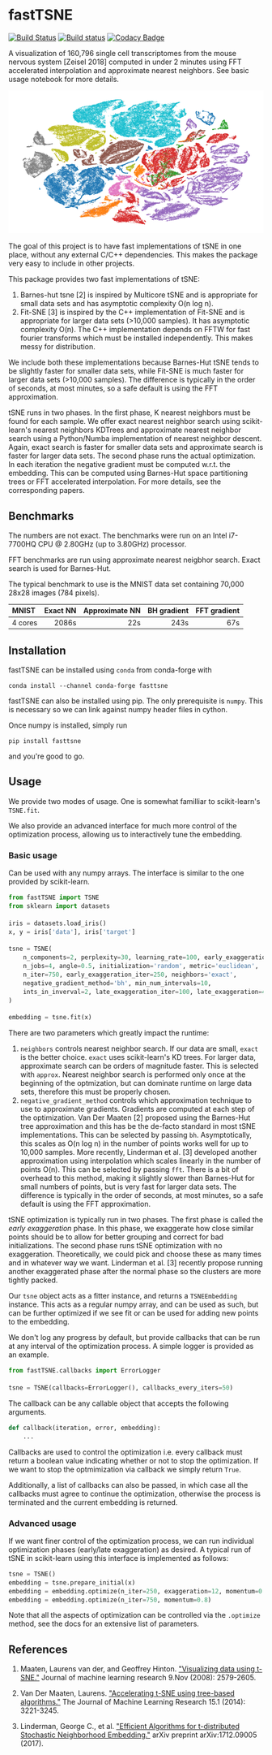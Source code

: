 # fastTSNE

[![Build Status](https://travis-ci.com/pavlin-policar/fastTSNE.svg?branch=master)](https://travis-ci.com/pavlin-policar/fastTSNE)
[![Build status](https://ci.appveyor.com/api/projects/status/2s1cbbsk8dltte3y?svg=true)](https://ci.appveyor.com/project/pavlin-policar/fasttsne)
[![Codacy Badge](https://api.codacy.com/project/badge/Grade/ef67c21a74924b548acae5a514bc443d)](https://app.codacy.com/app/pavlin-policar/fastTSNE?utm_source=github.com&utm_medium=referral&utm_content=pavlin-policar/fastTSNE&utm_campaign=Badge_Grade_Dashboard)

A visualization of 160,796 single cell transcriptomes from the mouse nervous system [Zeisel 2018] computed in under 2 minutes using FFT accelerated interpolation and approximate nearest neighbors. See basic usage notebook for more details.

![Zeisel 2018 mouse nervous system tSNE embedding](images/zeisel_2018.png)

The goal of this project is to have fast implementations of tSNE in one place, without any external C/C++ dependencies. This makes the package very easy to include in other projects.

This package provides two fast implementations of tSNE:
1. Barnes-hut tsne [2] is inspired by Multicore tSNE and is appropriate for small data sets and has asymptotic complexity O(n log n).
2. Fit-SNE [3] is inspired by the C++ implementation of Fit-SNE and is appropriate for larger data sets (>10,000 samples). It has asymptotic complexity O(n). The C++ implementation depends on FFTW for fast fourier transforms which must be installed independently. This makes messy for distribution.

We include both these implementations because Barnes-Hut tSNE tends to be slightly faster for smaller data sets, while Fit-SNE is much faster for larger data sets (>10,000 samples). The difference is typically in the order of seconds, at most minutes, so a safe default is using the FFT approximation.

tSNE runs in two phases. In the first phase, K nearest neighbors must be found for each sample. We offer exact nearest neighbor search using scikit-learn's nearest neighbors KDTrees and approximate nearest neighbor search using a Python/Numba implementation of nearest neighbor descent. Again, exact search is faster for smaller data sets and approximate search is faster for larger data sets.
The second phase runs the actual optimization. In each iteration the negative gradient must be computed w.r.t. the embedding. This can be computed using Barnes-Hut space partitioning trees or FFT accelerated interpolation. For more details, see the corresponding papers.

## Benchmarks
The numbers are not exact. The benchmarks were run on an Intel i7-7700HQ CPU @ 2.80GHz (up to 3.80GHz) processor.

FFT benchmarks are run using approximate nearest neigbhor search. Exact search is used for Barnes-Hut.

The typical benchmark to use is the MNIST data set containing 70,000 28x28 images (784 pixels).

| MNIST | Exact NN | Approximate NN | BH gradient | FFT gradient |
|:---|---:|---:|---:|---:|
| 4 cores | 2086s | 22s | 243s | 67s |

## Installation

fastTSNE can be installed using `conda` from conda-forge with

```
conda install --channel conda-forge fasttsne
```

fastTSNE can also be installed using pip. The only prerequisite is `numpy`. This is necessary so we can link against numpy header files in cython.

Once numpy is installed, simply run
```
pip install fasttsne
```
and you're good to go.
 
## Usage
We provide two modes of usage. One is somewhat familliar to scikit-learn's `TSNE.fit`.

We also provide an advanced interface for much more control of the optimization process, allowing us to interactively tune the embedding.

### Basic usage

Can be used with any numpy arrays. The interface is similar to the one provided by scikit-learn.

```python
from fastTSNE import TSNE
from sklearn import datasets

iris = datasets.load_iris()
x, y = iris['data'], iris['target']

tsne = TSNE(
	n_components=2, perplexity=30, learning_rate=100, early_exaggeration=12,
	n_jobs=4, angle=0.5, initialization='random', metric='euclidean',
	n_iter=750, early_exaggeration_iter=250, neighbors='exact',
	negative_gradient_method='bh', min_num_intervals=10,
	ints_in_inverval=2, late_exaggeration_iter=100, late_exaggeration=4,
)

embedding = tsne.fit(x)
```

There are two parameters which greatly impact the runtime:
1. `neighbors` controls nearest neighbor search. If our data are small, `exact` is the better choice. `exact` uses scikit-learn's KD trees. For larger data, approximate search can be orders of magnitude faster. This is selected with `approx`. Nearest neighbor search is performed only once at the beginning of the optmization, but can dominate runtime on large data sets, therefore this must be properly chosen.
2. `negative_gradient_method` controls which approximation technique to use to approximate gradients. Gradients are computed at each step of the optimization. Van Der Maaten [2] proposed using the Barnes-Hut tree approximation and this has be the de-facto standard in most tSNE implementations. This can be selected by passing `bh`. Asymptotically, this scales as O(n log n) in the number of points works well for up to 10,000 samples. More recently, Linderman et al. [3] developed another approximation using interpolation which scales linearly in the number of points O(n). This can be selected by passing `fft`. There is a bit of overhead to this method, making it slightly slower than Barnes-Hut for small numbers of points, but is very fast for larger data sets. The difference is typically in the order of seconds, at most minutes, so a safe default is using the FFT approximation.

tSNE optimization is typically run in two phases. The first phase is called the *early exaggeration* phase. In this phase, we exaggerate how close similar points should be to allow for better grouping and correct for bad initializations. The second phase runs tSNE optimization with no exaggeration. Theoretically, we could pick and choose these as many times and in whatever way we want. Linderman et al. [3] recently propose running another exaggerated phase after the normal phase so the clusters are more tightly packed.

Our `tsne` object acts as a fitter instance, and returns a `TSNEEmbedding` instance. This acts as a regular numpy array, and can be used as such, but can be further optimized if we see fit or can be used for adding new points to the embedding.

We don't log any progress by default, but provide callbacks that can be run at any interval of the optimization process. A simple logger is provided as an example.

```python
from fastTSNE.callbacks import ErrorLogger

tsne = TSNE(callbacks=ErrorLogger(), callbacks_every_iters=50)
```

The callback can be any callable object that accepts the following arguments.
```python
def callback(iteration, error, embedding):
    ...
```

Callbacks are used to control the optimization i.e. every callback must return a boolean value indicating whether or not to stop the optimization. If we want to stop the optmimization via callback we simply return `True`.

Additionally, a list of callbacks can also be passed, in which case all the callbacks must agree to continue the optimization, otherwise the process is terminated and the current embedding is returned.

### Advanced usage

If we want finer control of the optimization process, we can run individual optimization phases (early/late exaggeration) as desired. A typical run of tSNE in scikit-learn using this interface is implemented as follows:

```python
tsne = TSNE()
embedding = tsne.prepare_initial(x)
embedding = embedding.optimize(n_iter=250, exaggeration=12, momentum=0.5)
embedding = embedding.optimize(n_iter=750, momentum=0.8)
```

Note that all the aspects of optimization can be controlled via the `.optimize` method, see the docs for an extensive list of parameters.


## References

1. Maaten, Laurens van der, and Geoffrey Hinton. ["Visualizing data using t-SNE."](http://www.jmlr.org/papers/volume9/vandermaaten08a/vandermaaten08a.pdf) Journal of machine learning research 9.Nov (2008): 2579-2605.

2. Van Der Maaten, Laurens. ["Accelerating t-SNE using tree-based algorithms."](http://www.jmlr.org/papers/volume15/vandermaaten14a/vandermaaten14a.pdf) The Journal of Machine Learning Research 15.1 (2014): 3221-3245.

3. Linderman, George C., et al. ["Efficient Algorithms for t-distributed Stochastic Neighborhood Embedding."](https://arxiv.org/pdf/1712.09005.pdf) arXiv preprint arXiv:1712.09005 (2017).
